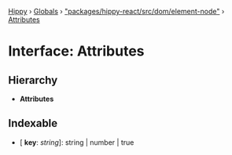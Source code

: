 [Hippy](../README.md) › [Globals](../globals.md) › ["packages/hippy-react/src/dom/element-node"](../modules/_packages_hippy_react_src_dom_element_node_.md) › [Attributes](_packages_hippy_react_src_dom_element_node_.attributes.md)

# Interface: Attributes

## Hierarchy

* **Attributes**

## Indexable

* \[ **key**: *string*\]: string | number | true
